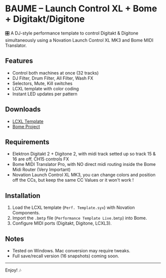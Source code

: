# BAUME – Launch Control XL + Bome + Digitakt/Digitone

🎛 A DJ-style performance template to control Digitakt & Digitone simultaneously using a Novation Launch Control XL MK3 and Bome MIDI Translator.

## Features
- Control both machines at once (32 tracks)
- DJ Filter, Drum Filter, All Filter, Wash FX
- Selectors, Mute, Kill switches
- LCXL template with color coding
- Instant LED updates per pattern

## Downloads
- [LCXL Template](./Perf.%20Template.syx)
- [Bome Project](./Performance%20Template%20Live.bmtp)

## Requirements
- Elektron Digitakt 2 + Digitone 2, with midi track setted up so track 15 & 16 are off, CH15 controls FX 
- Bome MIDI Translator Pro, with NO direct midi routing inside the Bome Midi Router (Very Important)
- Novation Launch Control XL MK3, you can change colors and position off the CCs, but keep the same CC Values or it won't work !

## Installation
1. Load the LCXL template (`Perf. Template.syx`) with Novation Components.
2. Import the `.bmtp` file (`Performance Template Live.bmtp`) into Bome.
3. Configure MIDI ports (Digitakt, Digitone, LCXL3).

## Notes
- Tested on Windows. Mac conversion may require tweaks.
- Full save/recall version (16 snapshots) coming soon.

---
Enjoy! 🎶
